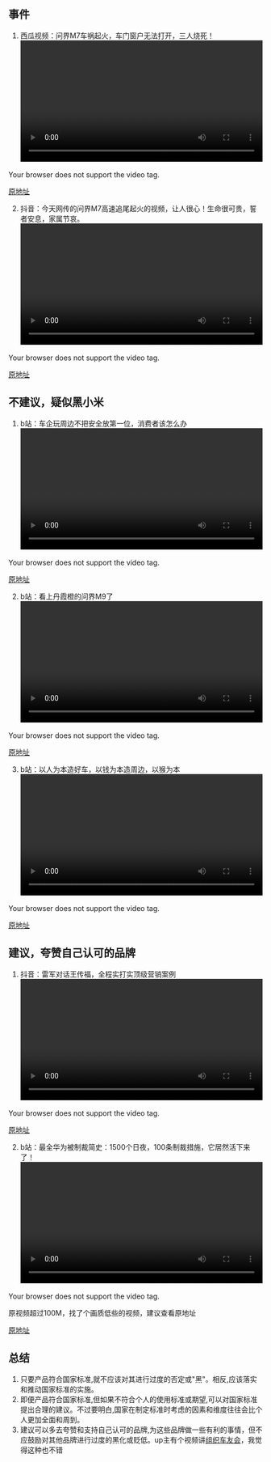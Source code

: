 ## 事件
1. 西瓜视频：问界M7车祸起火，车门窗户无法打开，三人烧死！
   <br>
   <video controls width="100%">
  <source src="video/7362553732745134602.mp4" type="video/mp4">
  Your browser does not support the video tag.
   </video> <br>


[原地址](https://www.ixigua.com/7362553732745134602)

2. 抖音：今天网传的问界M7高速追尾起火的视频，让人很心！生命很可贵，誓者安息，家属节哀。
   <br>
   <video controls width="100%">
  <source src="video/7362610319413300518.mp4" type="video/mp4">
  Your browser does not support the video tag.
   </video> <br>

[原地址](https://www.douyin.com/video/7362610319413300518)

## 不建议，疑似黑小米
1. b站：车企玩周边不把安全放第一位，消费者该怎么办
   <br>
   <video controls width="100%">
  <source src="video/BV1MF4m1A73g.mp4" type="video/mp4">
  Your browser does not support the video tag.
   </video> <br>


[原地址](https://www.bilibili.com/video/BV1MF4m1A73g)


2. b站：看上丹霞橙的问界M9了
   <br>
   <video controls width="100%">
  <source src="video/BV1MF4m1A73g.mp4" type="video/mp4">
  Your browser does not support the video tag.
   </video> <br>


[原地址](https://www.bilibili.com/video/BV1MM4m1f7P3)



3. b站：以人为本造好车，以钱为本造周边，以猴为本
   <br>
   <video controls width="100%">
  <source src="video/BV11w4m1y7Wq.mp4" type="video/mp4">
  Your browser does not support the video tag.
   </video> <br>


[原地址](https://www.bilibili.com/video/BV11w4m1y7Wq)



## 建议，夸赞自己认可的品牌
1. 抖音：雷军对话王传福，全程实打实顶级营销案例
   <br>
   <video controls width="100%">
  <source src="video/7362042810112937242.mp4" type="video/mp4">
  Your browser does not support the video tag.
   </video> <br>

[原地址](https://www.douyin.com/video/7362042810112937242)


2. b站：最全华为被制裁简史：1500个日夜，100条制裁措施，它居然活下来了！
   <br>
   <video controls width="100%">
  <source src="video/BV16L411v7ek.mp4" type="video/mp4">
  Your browser does not support the video tag.
   </video> <br>

原视频超过100M，找了个画质低些的视频，建议查看原地址

[原地址](https://www.bilibili.com/video/BV16L411v7ek/)


## 总结
1. 只要产品符合国家标准,就不应该对其进行过度的否定或"黑"。相反,应该落实和推动国家标准的实施。
2. 即便产品符合国家标准,但如果不符合个人的使用标准或期望,可以对国家标准提出合理的建议。不过要明白,国家在制定标准时考虑的因素和维度往往会比个人更加全面和周到。
3. 建议可以多去夸赞和支持自己认可的品牌,为这些品牌做一些有利的事情，但不应鼓励对其他品牌进行过度的黑化或贬低。up主有个视频讲[组织车友会](https://www.bilibili.com/video/BV1XE421N7Z6)，我觉得这种也不错

